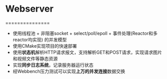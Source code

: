 # Webserver
===============


* 使用线程池 + 非阻塞socket + select/poll/epoll + 事件处理(Reactor和多reactor均实现) 的并发模型
* 使用CMake实现项目的快速部署
* 使用**状态机**解析HTTP请求报文，支持解析GET和POST请求，实现请求图片和视频文件等静态资源
* 实现**同步日志系统**，记录服务器运行状态
* 经Webbench压力测试可以实现**上万的并发连接**数据交换

